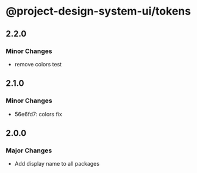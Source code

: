 # @project-design-system-ui/tokens

## 2.2.0

### Minor Changes

- remove colors test

## 2.1.0

### Minor Changes

- 56e6fd7: colors fix

## 2.0.0

### Major Changes

- Add display name to all packages
